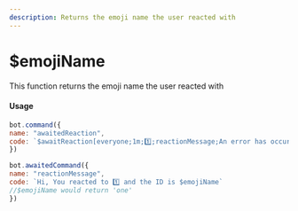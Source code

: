 ```yaml
---
description: Returns the emoji name the user reacted with
---
```


# $emojiName

This function returns the emoji name the user reacted with

#### Usage

```javascript
bot.command({
name: "awaitedReaction",
code: `$awaitReaction[everyone;1m;1️⃣;reactionMessage;An error has occured`
})

bot.awaitedCommand({
name: "reactionMessage",
code: `Hi, You reacted to 1️⃣ and the ID is $emojiName`
//$emojiName would return 'one'
})
```

